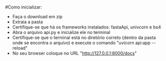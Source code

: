 #Como inicializar:
- Faça o download em zip
- Extraia a pasta
- Certifique-se que há os frameworks instalados: fastaApi, univcorn e bs4
- Abra o arquivo api.py e inicialize ele no terminal
- Certifique-se que o terminal está no diretório correto (dentro da pasta onde se encontra o arquivo) e execute o comando "uvicorn api:app --reload"
- No seu browser coloque no URL "http://127.0.0.1:8000/docs"
